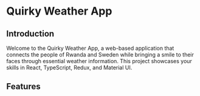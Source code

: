 # Quirky Weather App

## Introduction

Welcome to the Quirky Weather App, a web-based application that connects the people of Rwanda and Sweden while bringing a smile to their faces through essential weather information. This project showcases your skills in React, TypeScript, Redux, and Material UI.

## Features

